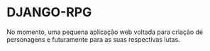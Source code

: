 # DJANGO-RPG
No momento, uma pequena aplicação web voltada para criação de personagens e futuramente para as suas respectivas lutas.
